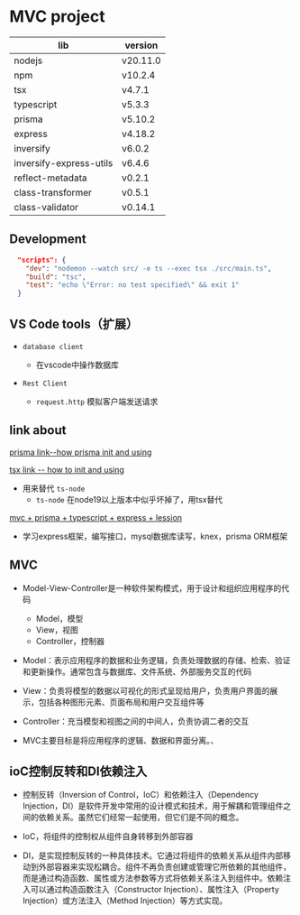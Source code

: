 # MVC project

| lib                     | version  |
| ----------------------- | -------- |
| nodejs                  | v20.11.0 |
| npm                     | v10.2.4  |
| tsx                     | v4.7.1   |
| typescript              | v5.3.3   |
| prisma                  | v5.10.2  |
| express                 | v4.18.2  |
| inversify               | v6.0.2   |
| inversify-express-utils | v6.4.6   |
| reflect-metadata        | v0.2.1   |
| class-transformer       | v0.5.1   |
| class-validator         | v0.14.1  |

## Development

```json
  "scripts": {
    "dev": "nodemon --watch src/ -e ts --exec tsx ./src/main.ts",
    "build": "tsc",
    "test": "echo \"Error: no test specified\" && exit 1"
  }
```

## VS Code tools（扩展）

- `database client`
  - 在vscode中操作数据库

- `Rest Client`
  - `request.http` 模拟客户端发送请求

## link about

[prisma link--how prisma init and using](https://www.prisma.io/docs/getting-started/quickstart)

[tsx link -- how to init and using](https://www.npmjs.com/package/tsx)

- 用来替代 `ts-node`
  - `ts-node` 在node19以上版本中似乎坏掉了，用tsx替代

[mvc + prisma + typescript + express + lession](https://juejin.cn/post/7337964441613353010)

- 学习express框架，编写接口，mysql数据库读写，knex，prisma ORM框架

## MVC

- Model-View-Controller是一种软件架构模式，用于设计和组织应用程序的代码
  - Model，模型
  - View，视图
  - Controller，控制器

- Model：表示应用程序的数据和业务逻辑，负责处理数据的存储、检索、验证和更新操作。通常包含与数据库、文件系统、外部服务交互的代码

- View：负责将模型的数据以可视化的形式呈现给用户，负责用户界面的展示，包括各种图形元素、页面布局和用户交互组件等

- Controller：充当模型和视图之间的中间人，负责协调二者的交互

- MVC主要目标是将应用程序的逻辑、数据和界面分离。、

## ioC控制反转和DI依赖注入

- 控制反转（Inversion of Control，IoC）和依赖注入（Dependency Injection，DI）是软件开发中常用的设计模式和技术，用于解耦和管理组件之间的依赖关系。虽然它们经常一起使用，但它们是不同的概念。

- IoC，将组件的控制权从组件自身转移到外部容器

- DI，是实现控制反转的一种具体技术。它通过将组件的依赖关系从组件内部移动到外部容器来实现松耦合。组件不再负责创建或管理它所依赖的其他组件，而是通过构造函数、属性或方法参数等方式将依赖关系注入到组件中。依赖注入可以通过构造函数注入（Constructor Injection）、属性注入（Property Injection）或方法注入（Method Injection）等方式实现。

